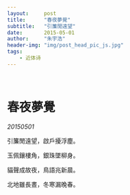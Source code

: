 ```yaml
---
layout:     post
title:      "春夜夢覺"
subtitle:   "引簾閒遠望"
date:       2015-05-01
author:     "朱宇浩"
header-img: "img/post_head_pic_js.jpg"
tags:
    - 近体诗
---
```


​
# 春夜夢覺
*20150501*

引簾閒遠望，啟戶擾浮塵。

玉佩鑲樓角，銀珠墜柳身。

貓聲成故夜，鳥語兆新晨。

北地雖長晝，冬寒漏晚春。
